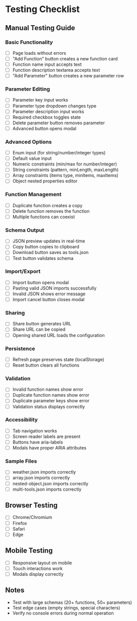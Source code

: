 # Testing Checklist

## Manual Testing Guide

### Basic Functionality
- [ ] Page loads without errors
- [ ] "Add Function" button creates a new function card
- [ ] Function name input accepts text
- [ ] Function description textarea accepts text
- [ ] "Add Parameter" button creates a new parameter row

### Parameter Editing
- [ ] Parameter key input works
- [ ] Parameter type dropdown changes type
- [ ] Parameter description input works
- [ ] Required checkbox toggles state
- [ ] Delete parameter button removes parameter
- [ ] Advanced button opens modal

### Advanced Options
- [ ] Enum input (for string/number/integer types)
- [ ] Default value input
- [ ] Numeric constraints (min/max for number/integer)
- [ ] String constraints (pattern, minLength, maxLength)
- [ ] Array constraints (items type, minItems, maxItems)
- [ ] Object nested properties editor

### Function Management
- [ ] Duplicate function creates a copy
- [ ] Delete function removes the function
- [ ] Multiple functions can coexist

### Schema Output
- [ ] JSON preview updates in real-time
- [ ] Copy button copies to clipboard
- [ ] Download button saves as tools.json
- [ ] Test button validates schema

### Import/Export
- [ ] Import button opens modal
- [ ] Pasting valid JSON imports successfully
- [ ] Invalid JSON shows error message
- [ ] Import cancel button closes modal

### Sharing
- [ ] Share button generates URL
- [ ] Share URL can be copied
- [ ] Opening shared URL loads the configuration

### Persistence
- [ ] Refresh page preserves state (localStorage)
- [ ] Reset button clears all functions

### Validation
- [ ] Invalid function names show error
- [ ] Duplicate function names show error
- [ ] Duplicate parameter keys show error
- [ ] Validation status displays correctly

### Accessibility
- [ ] Tab navigation works
- [ ] Screen reader labels are present
- [ ] Buttons have aria-labels
- [ ] Modals have proper ARIA attributes

### Sample Files
- [ ] weather.json imports correctly
- [ ] array.json imports correctly
- [ ] nested-object.json imports correctly
- [ ] multi-tools.json imports correctly

## Browser Testing
- [ ] Chrome/Chromium
- [ ] Firefox
- [ ] Safari
- [ ] Edge

## Mobile Testing
- [ ] Responsive layout on mobile
- [ ] Touch interactions work
- [ ] Modals display correctly

## Notes
- Test with large schemas (20+ functions, 50+ parameters)
- Test edge cases (empty strings, special characters)
- Verify no console errors during normal operation


